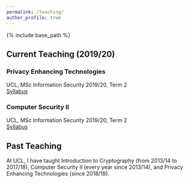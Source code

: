 ```yaml
---
permalink: /teaching/
author_profile: true
---
```


{% include base_path %}

## Current Teaching (2019/20)

### Privacy Enhancing Technologies
UCL, MSc Information Security 2019/20, Term 2  
[Syllabus](http://www.cs.ucl.ac.uk/1819/a7p/t2/comp0061_privacy_enhancing_technologies/)


### Computer Security II
UCL, MSc Information Security 2019/20, Term 2  
[Syllabus](http://www.cs.ucl.ac.uk/1819/a7p/t2/comp0055_computer_security_ii/)


## Past Teaching
At UCL, I have taught Introduction to Cryptography (from 2013/14 to 2017/18), Computer Security II (every year since 2013/14), and Privacy Enhancing Technologies (since 2018/19).
